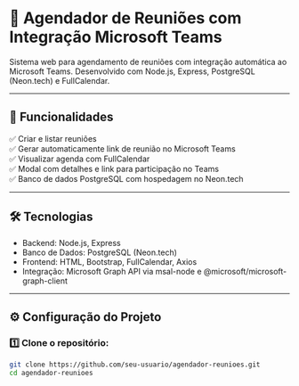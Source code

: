 # 📅 Agendador de Reuniões com Integração Microsoft Teams

Sistema web para agendamento de reuniões com integração automática ao Microsoft Teams. Desenvolvido com Node.js, Express, PostgreSQL (Neon.tech) e FullCalendar.

---

## 🚀 Funcionalidades

✅ Criar e listar reuniões  
✅ Gerar automaticamente link de reunião no Microsoft Teams  
✅ Visualizar agenda com FullCalendar  
✅ Modal com detalhes e link para participação no Teams  
✅ Banco de dados PostgreSQL com hospedagem no Neon.tech  

---

## 🛠️ Tecnologias

- Backend: Node.js, Express
- Banco de Dados: PostgreSQL (Neon.tech)
- Frontend: HTML, Bootstrap, FullCalendar, Axios
- Integração: Microsoft Graph API via msal-node e @microsoft/microsoft-graph-client

---

## ⚙️ Configuração do Projeto

### 1️⃣ Clone o repositório:

```bash
git clone https://github.com/seu-usuario/agendador-reunioes.git
cd agendador-reunioes
